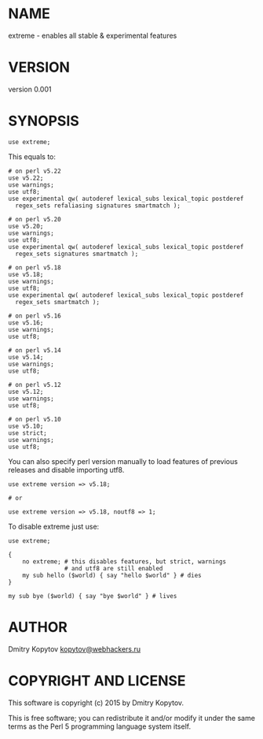 # NAME

extreme - enables all stable & experimental features

# VERSION

version 0.001

# SYNOPSIS

    use extreme;

This equals to:

    # on perl v5.22
    use v5.22;
    use warnings;
    use utf8;
    use experimental qw( autoderef lexical_subs lexical_topic postderef
      regex_sets refaliasing signatures smartmatch );

    # on perl v5.20
    use v5.20;
    use warnings;
    use utf8;
    use experimental qw( autoderef lexical_subs lexical_topic postderef
      regex_sets signatures smartmatch );

    # on perl v5.18
    use v5.18;
    use warnings;
    use utf8;
    use experimental qw( autoderef lexical_subs lexical_topic postderef
      regex_sets smartmatch );

    # on perl v5.16
    use v5.16;
    use warnings;
    use utf8;

    # on perl v5.14
    use v5.14;
    use warnings;
    use utf8;

    # on perl v5.12
    use v5.12;
    use warnings;
    use utf8;

    # on perl v5.10
    use v5.10;
    use strict;
    use warnings;
    use utf8;

You can also specify perl version manually to load features of previous
releases and disable importing utf8.

    use extreme version => v5.18;

    # or

    use extreme version => v5.18, noutf8 => 1;

To disable extreme just use:

    use extreme;

    {
        no extreme; # this disables features, but strict, warnings
                    # and utf8 are still enabled
        my sub hello ($world) { say "hello $world" } # dies
    }

    my sub bye ($world) { say "bye $world" } # lives

# AUTHOR

Dmitry Kopytov <kopytov@webhackers.ru>

# COPYRIGHT AND LICENSE

This software is copyright (c) 2015 by Dmitry Kopytov.

This is free software; you can redistribute it and/or modify it under
the same terms as the Perl 5 programming language system itself.
